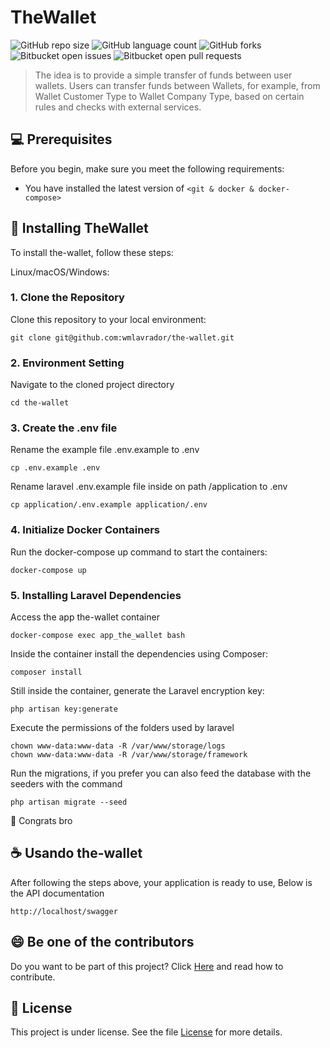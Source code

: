 # TheWallet

![GitHub repo size](https://img.shields.io/github/repo-size/wmlavrador/the-wallet?style=for-the-badge)
![GitHub language count](https://img.shields.io/github/languages/count/wmlavrador/the-wallet?style=for-the-badge)
![GitHub forks](https://img.shields.io/github/forks/wmlavrador/the-wallet?style=for-the-badge)
![Bitbucket open issues](https://img.shields.io/bitbucket/issues/wmlavrador/the-wallet?style=for-the-badge)
![Bitbucket open pull requests](https://img.shields.io/bitbucket/pr-raw/wmlavrador/the-wallet?style=for-the-badge)

> The idea is to provide a simple transfer of funds between user wallets. Users can transfer funds between Wallets, for example, from Wallet Customer Type to Wallet Company Type, based on certain rules and checks with external services.

## 💻 Prerequisites

Before you begin, make sure you meet the following requirements:

- You have installed the latest version of `<git & docker & docker-compose>`

## 🚀 Installing TheWallet

To install the-wallet, follow these steps:

Linux/macOS/Windows:

### 1. Clone the Repository
Clone this repository to your local environment:
```
git clone git@github.com:wmlavrador/the-wallet.git
```

### 2. Environment Setting
Navigate to the cloned project directory
```
cd the-wallet
```

### 3. Create the .env file
Rename the example file .env.example to .env
```
cp .env.example .env
```
Rename laravel .env.example file inside on path /application to .env
```
cp application/.env.example application/.env
```

### 4. Initialize Docker Containers
Run the docker-compose up command to start the containers:
```
docker-compose up
```

### 5. Installing Laravel Dependencies
Access the app the-wallet container
```
docker-compose exec app_the_wallet bash
```
Inside the container install the dependencies using Composer:
```
composer install
```
Still inside the container, generate the Laravel encryption key:
```
php artisan key:generate
```
Execute the permissions of the folders used by laravel
```
chown www-data:www-data -R /var/www/storage/logs
chown www-data:www-data -R /var/www/storage/framework
```
Run the migrations, if you prefer you can also feed the database with the seeders with the command
```
php artisan migrate --seed
```
🚀 Congrats bro

## ☕ Usando the-wallet
After following the steps above, your application is ready to use,
Below is the API documentation

```
http://localhost/swagger
```

## 😄 Be one of the contributors

Do you want to be part of this project? Click [Here](CONTRIBUTING.md) and read how to contribute.

## 📝 License

This project is under license. See the file [License](LICENSE.md) for more details.